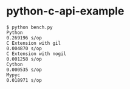 # python-c-api-example

```
$ python bench.py
Python
0.269196 s/op
C Extension with gil
0.004870 s/op
C Extension with nogil
0.001258 s/op
Cython
0.000535 s/op
Mypyc
0.018971 s/op
```
